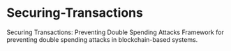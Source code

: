 # Securing-Transactions
Securing Transactions: Preventing Double Spending Attacks
Framework for preventing double spending attacks in blockchain-based systems.
